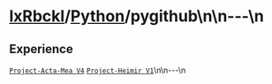 # [lxRbckl]()/[Python](/Python)/pygithub\n\n---\n
## Experience
[`Project-Acta-Mea V4`](https://github.com/lxRbckl/Project-Acta-Mea/blob/V4/README.md) [`Project-Heimir V1`](https://github.com/lxRbckl/Project-Heimir/blob/V1/README.md)\n\n---\n